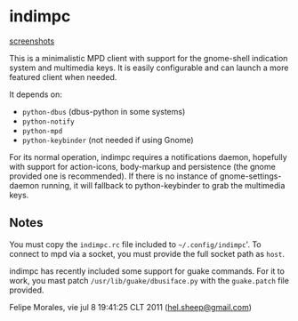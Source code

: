 indimpc
=======

[screenshots](http://min.us/mcMTiaX)

This is a minimalistic MPD client with support for the gnome-shell indication system and multimedia keys. It is easily configurable and can launch a more featured client when needed.

It depends on:

 + `python-dbus` (dbus-python in some systems)
 + `python-notify`
 + `python-mpd`
 + `python-keybinder` (not needed if using Gnome)

For its normal operation, indimpc requires a notifications daemon, hopefully with support for action-icons, body-markup and persistence (the gnome provided one is recommended). If there is no instance of gnome-settings-daemon running, it will fallback to python-keybinder to grab the multimedia keys.

## Notes

You must copy the `indimpc.rc` file included to `~/.config/indimpc`'. To connect to mpd via a socket, you must provide the full socket path as `host`.

indimpc has recently included some support for guake commands. For it to work, you mast patch `/usr/lib/guake/dbusiface.py` with the `guake.patch` file provided.

Felipe Morales, 
vie jul  8 19:41:25 CLT 2011
(hel.sheep@gmail.com)

